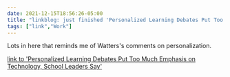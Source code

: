 ```yaml
---
date: 2021-12-15T18:56:26-05:00
title: "linkblog: just finished 'Personalized Learning Debates Put Too Much Emphasis on Technology, School Leaders Say'"
tags: ["link","Work"]
---
```

Lots in here that reminds me of Watters's comments on personalization.
 
[link to 'Personalized Learning Debates Put Too Much Emphasis on Technology, School Leaders Say'](https://www.edweek.org/technology/personalized-learning-debates-put-too-much-emphasis-on-technology-school-leaders-say/2021/12)
